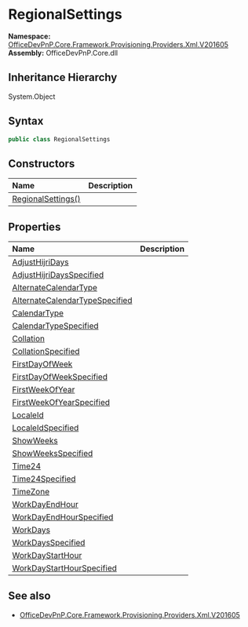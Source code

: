# RegionalSettings
  

**Namespace:** [OfficeDevPnP.Core.Framework.Provisioning.Providers.Xml.V201605](OfficeDevPnP.Core.Framework.Provisioning.Providers.Xml.V201605.md)  
**Assembly:** OfficeDevPnP.Core.dll  
## Inheritance Hierarchy
System.Object  
## Syntax
```C#
public class RegionalSettings
```
## Constructors
|**Name**|**Description**|
|:-----|:-----|
| [RegionalSettings()](OfficeDevPnP.Core.Framework.Provisioning.Providers.Xml.V201605.RegionalSettings.Constructor1details.md) | 
## Properties
|**Name**|**Description**|
|:-----|:-----|
| [AdjustHijriDays](OfficeDevPnP.Core.Framework.Provisioning.Providers.Xml.V201605.RegionalSettings.AdjustHijriDays.md) | 
| [AdjustHijriDaysSpecified](OfficeDevPnP.Core.Framework.Provisioning.Providers.Xml.V201605.RegionalSettings.AdjustHijriDaysSpecified.md) | 
| [AlternateCalendarType](OfficeDevPnP.Core.Framework.Provisioning.Providers.Xml.V201605.RegionalSettings.AlternateCalendarType.md) | 
| [AlternateCalendarTypeSpecified](OfficeDevPnP.Core.Framework.Provisioning.Providers.Xml.V201605.RegionalSettings.AlternateCalendarTypeSpecified.md) | 
| [CalendarType](OfficeDevPnP.Core.Framework.Provisioning.Providers.Xml.V201605.RegionalSettings.CalendarType.md) | 
| [CalendarTypeSpecified](OfficeDevPnP.Core.Framework.Provisioning.Providers.Xml.V201605.RegionalSettings.CalendarTypeSpecified.md) | 
| [Collation](OfficeDevPnP.Core.Framework.Provisioning.Providers.Xml.V201605.RegionalSettings.Collation.md) | 
| [CollationSpecified](OfficeDevPnP.Core.Framework.Provisioning.Providers.Xml.V201605.RegionalSettings.CollationSpecified.md) | 
| [FirstDayOfWeek](OfficeDevPnP.Core.Framework.Provisioning.Providers.Xml.V201605.RegionalSettings.FirstDayOfWeek.md) | 
| [FirstDayOfWeekSpecified](OfficeDevPnP.Core.Framework.Provisioning.Providers.Xml.V201605.RegionalSettings.FirstDayOfWeekSpecified.md) | 
| [FirstWeekOfYear](OfficeDevPnP.Core.Framework.Provisioning.Providers.Xml.V201605.RegionalSettings.FirstWeekOfYear.md) | 
| [FirstWeekOfYearSpecified](OfficeDevPnP.Core.Framework.Provisioning.Providers.Xml.V201605.RegionalSettings.FirstWeekOfYearSpecified.md) | 
| [LocaleId](OfficeDevPnP.Core.Framework.Provisioning.Providers.Xml.V201605.RegionalSettings.LocaleId.md) | 
| [LocaleIdSpecified](OfficeDevPnP.Core.Framework.Provisioning.Providers.Xml.V201605.RegionalSettings.LocaleIdSpecified.md) | 
| [ShowWeeks](OfficeDevPnP.Core.Framework.Provisioning.Providers.Xml.V201605.RegionalSettings.ShowWeeks.md) | 
| [ShowWeeksSpecified](OfficeDevPnP.Core.Framework.Provisioning.Providers.Xml.V201605.RegionalSettings.ShowWeeksSpecified.md) | 
| [Time24](OfficeDevPnP.Core.Framework.Provisioning.Providers.Xml.V201605.RegionalSettings.Time24.md) | 
| [Time24Specified](OfficeDevPnP.Core.Framework.Provisioning.Providers.Xml.V201605.RegionalSettings.Time24Specified.md) | 
| [TimeZone](OfficeDevPnP.Core.Framework.Provisioning.Providers.Xml.V201605.RegionalSettings.TimeZone.md) | 
| [WorkDayEndHour](OfficeDevPnP.Core.Framework.Provisioning.Providers.Xml.V201605.RegionalSettings.WorkDayEndHour.md) | 
| [WorkDayEndHourSpecified](OfficeDevPnP.Core.Framework.Provisioning.Providers.Xml.V201605.RegionalSettings.WorkDayEndHourSpecified.md) | 
| [WorkDays](OfficeDevPnP.Core.Framework.Provisioning.Providers.Xml.V201605.RegionalSettings.WorkDays.md) | 
| [WorkDaysSpecified](OfficeDevPnP.Core.Framework.Provisioning.Providers.Xml.V201605.RegionalSettings.WorkDaysSpecified.md) | 
| [WorkDayStartHour](OfficeDevPnP.Core.Framework.Provisioning.Providers.Xml.V201605.RegionalSettings.WorkDayStartHour.md) | 
| [WorkDayStartHourSpecified](OfficeDevPnP.Core.Framework.Provisioning.Providers.Xml.V201605.RegionalSettings.WorkDayStartHourSpecified.md) | 
## See also
- [OfficeDevPnP.Core.Framework.Provisioning.Providers.Xml.V201605](OfficeDevPnP.Core.Framework.Provisioning.Providers.Xml.V201605.md)
